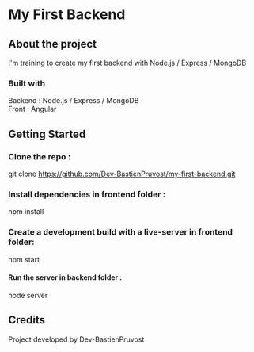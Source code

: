 # My First Backend

## About the project

I'm training to create my first backend with Node.js / Express / MongoDB 

### Built with

Backend : Node.js / Express / MongoDB  
Front : Angular  

## Getting Started

### Clone the repo :

git clone https://github.com/Dev-BastienPruvost/my-first-backend.git

### Install dependencies in frontend folder :

npm install

### Create a development build with a live-server in frontend folder:

npm start


#### Run the server in backend folder :

node server

## Credits

Project developed by Dev-BastienPruvost

